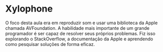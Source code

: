 # Xylophone
O foco desta aula era em reproduzir som e usar uma biblioteca da Apple chamada AVFoundation. A habilidade mais importante de um grande programador é ser capaz de resolver seus próprios problemas. Fiz isso explorando o StackOverflow, a documentação da Apple e aprendendo como pesquisar soluções de forma eficaz.
